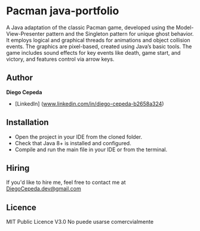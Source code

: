 # Pacman java-portfolio
A Java adaptation of the classic Pacman game, developed using the Model-View-Presenter pattern and the Singleton pattern for unique ghost behavior. It employs logical and graphical threads for animations and object collision events. The graphics are pixel-based, created using Java’s basic tools. The game includes sound effects for key events like death, game start, and victory, and features control via arrow keys.

## Author
**Diego Cepeda**
* [LinkedIn] (www.linkedin.com/in/diego-cepeda-b2658a324)

## Installation
- Open the project in your IDE from the cloned folder.
- Check that Java 8+ is installed and configured.
- Compile and run the main file in your IDE or from the terminal.

## Hiring
If you'd like to hire me, feel free to contact me at DiegoCepeda.dev@gmail.com

## Licence 
MIT Public Licence V3.0
No puede usarse comercvialmente
